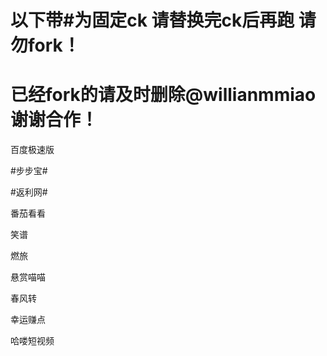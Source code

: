 # 以下带#为固定ck 请替换完ck后再跑 请勿fork！
# 已经fork的请及时删除@willianmmiao 谢谢合作！

百度极速版

#步步宝#

#返利网#

番茄看看

笑谱

燃旅

悬赏喵喵

春风转

幸运赚点

哈喽短视频


